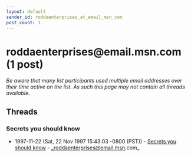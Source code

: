 ```yaml
---
layout: default
sender_id: roddaenterprises_at_email_msn_com
post_count: 1
---
```


# roddaenterprises<span>@</span>email.msn.com (1 post)

_Be aware that many list participants used multiple email addresses over their time active on the list. As such this page may not contain all threads available._

## Threads

### Secrets you should know
+ 1997-11-22 (Sat, 22 Nov 1997 15:43:03 -0800 (PST)) - [Secrets you should know](/archive/1997/11/6a52a89df04acaf67ee400d6c6a33992bf70d9155092116c54f8ecfd5a22978a) - _roddaenterprises@email.msn.com_

